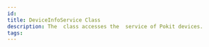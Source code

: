 ```yaml
---
id: 
title: DeviceInfoService Class
description: The  class accesses the  service of Pokit devices.
tags:
---
```

